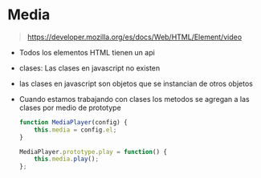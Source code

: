 # Media

> https://developer.mozilla.org/es/docs/Web/HTML/Element/video

- Todos los elementos HTML tienen un api
- clases: Las clases en javascript no existen
- las clases en javascript son objetos que se instancian de otros objetos
- Cuando estamos trabajando con clases los metodos se agregan a las clases por medio de prototype

    ```javascript
    function MediaPlayer(config) {
        this.media = config.el;
    }
    
    MediaPlayer.prototype.play = function() {
        this.media.play();
    };
    ```

